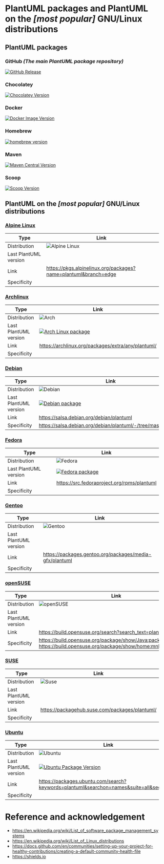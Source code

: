 # PlantUML packages and PlantUML on the _[most popular]_ GNU/Linux distributions

## PlantUML packages

### GitHub _(The main PlantUML package repository)_
[![GitHub Release](https://img.shields.io/github/v/release/plantuml/plantuml)](https://github.com/plantuml/plantuml/releases/latest)

### Chocolatey
[![Chocolatey Version](https://img.shields.io/chocolatey/v/plantuml)](https://community.chocolatey.org/packages/plantuml)

### Docker
[![Docker Image Version](https://img.shields.io/docker/v/plantuml/plantuml)](https://github.com/plantuml/plantuml/pkgs/container/plantuml)

### Homebrew
[![homebrew version](https://img.shields.io/homebrew/v/plantuml)](https://formulae.brew.sh/formula/plantuml)

### Maven
[![Maven Central Version](https://img.shields.io/maven-central/v/net.sourceforge.plantuml/plantuml)](https://mvnrepository.com/artifact/net.sourceforge.plantuml/plantuml)

### Scoop 
[![Scoop Version](https://img.shields.io/scoop/v/plantuml?bucket=extras)](https://scoop.sh/#/apps?q=plantuml)



## PlantUML on the _[most popular]_ GNU/Linux distributions

### [Alpine Linux](https://www.alpinelinux.org)
|  Type   | Link |
| ------- | ---- |
| Distribution           | ![Alpine Linux](https://img.shields.io/badge/Alpine_Linux-%230D597F.svg?style=for-the-badge&logo=alpine-linux&logoColor=white) |
| Last PlantUML version  |  |
| Link                   | https://pkgs.alpinelinux.org/packages?name=plantuml&branch=edge |
| Specificity            |  |

###  [Archlinux](https://archlinux.org)
|  Type   | Link |
| ------- | ---- |
| Distribution           |  ![Arch](https://img.shields.io/badge/Arch%20Linux-1793D1?logo=arch-linux&logoColor=fff&style=for-the-badge)  |
| Last PlantUML version  |  [![Arch Linux package](https://img.shields.io/archlinux/v/extra/any/plantuml)](https://archlinux.org/packages/extra/any/plantuml/)  |
| Link                   | https://archlinux.org/packages/extra/any/plantuml/  |
| Specificity            |  |

### [Debian](https://www.debian.org)
|  Type   | Link |
| ------- | ---- |
| Distribution          | ![Debian](https://img.shields.io/badge/Debian-D70A53?style=for-the-badge&logo=debian&logoColor=white) |
| Last PlantUML version | [![Debian package](https://img.shields.io/debian/v/plantuml)](https://salsa.debian.org/debian/plantuml)  |
| Link                  | https://salsa.debian.org/debian/plantuml  |
| Specificity           |  https://salsa.debian.org/debian/plantuml/-/tree/master/debian |

### [Fedora](https://fedoraproject.org)
|  Type   | Link |
| ------- | ---- |
| Distribution           |  ![Fedora](https://img.shields.io/badge/Fedora-294172?style=for-the-badge&logo=fedora&logoColor=white)  |
| Last PlantUML version  |  [![Fedora package](https://img.shields.io/fedora/v/plantuml)](https://src.fedoraproject.org/rpms/plantuml)  |
| Link                   |  https://src.fedoraproject.org/rpms/plantuml |
| Specificity            |  |

### [Gentoo](https://www.gentoo.org/)
|  Type   | Link |
| ------- | ---- |
| Distribution           | ![Gentoo](https://img.shields.io/badge/Gentoo-54487A?style=for-the-badge&logo=gentoo&logoColor=white) |
| Last PlantUML version  |  |
| Link                   |  https://packages.gentoo.org/packages/media-gfx/plantuml |
| Specificity            |  |

### [openSUSE](https://www.opensuse.org)
|  Type   | Link |
| ------- | ---- |
| Distribution           | ![openSUSE](https://img.shields.io/badge/openSUSE-%2364B345?style=for-the-badge&logo=openSUSE&logoColor=white) |
| Last PlantUML version  |  |
| Link                   | https://build.opensuse.org/search?search_text=plantuml |
| Specificity            | https://build.opensuse.org/package/show/Java:packages/plantuml <br> https://build.opensuse.org/package/show/home:mnhauke/plantuml |

### [SUSE](https://www.suse.com)
|  Type   | Link |
| ------- | ---- |
| Distribution           | ![Suse](https://img.shields.io/badge/SUSE-0C322C?style=for-the-badge&logo=SUSE&logoColor=white)  |
| Last PlantUML version  |  |
| Link                   | https://packagehub.suse.com/packages/plantuml/ |
| Specificity            |  |

### [Ubuntu](https://ubuntu.com)
|  Type   | Link |
| ------- | ---- |
| Distribution           |  ![Ubuntu](https://img.shields.io/badge/Ubuntu-E95420?style=for-the-badge&logo=ubuntu&logoColor=white)  |
| Last PlantUML version  |  [![Ubuntu Package Version](https://img.shields.io/ubuntu/v/plantuml)](https://packages.ubuntu.com/search?keywords=plantuml&searchon=names&suite=all&section=all)  |
| Link                   | https://packages.ubuntu.com/search?keywords=plantuml&searchon=names&suite=all&section=all  |
| Specificity            |  |


# Reference and acknowledgement
- https://en.wikipedia.org/wiki/List_of_software_package_management_systems
- https://en.wikipedia.org/wiki/List_of_Linux_distributions
- https://docs.github.com/en/communities/setting-up-your-project-for-healthy-contributions/creating-a-default-community-health-file
- https://shields.io

